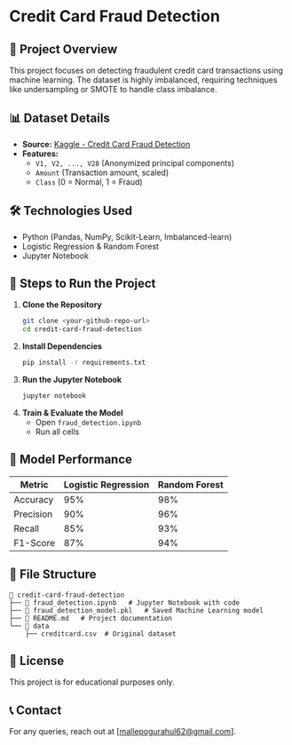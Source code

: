 # Credit Card Fraud Detection

## 📌 Project Overview
This project focuses on detecting fraudulent credit card transactions using machine learning. The dataset is highly imbalanced, requiring techniques like undersampling or SMOTE to handle class imbalance.

## 📊 Dataset Details
- **Source:** [Kaggle - Credit Card Fraud Detection](https://www.kaggle.com/datasets/mlg-ulb/creditcardfraud)
- **Features:**
  - `V1, V2, ..., V28` (Anonymized principal components)
  - `Amount` (Transaction amount, scaled)
  - `Class` (0 = Normal, 1 = Fraud)

## 🛠️ Technologies Used
- Python (Pandas, NumPy, Scikit-Learn, Imbalanced-learn)
- Logistic Regression & Random Forest
- Jupyter Notebook

## 🔧 Steps to Run the Project
1. **Clone the Repository**
   ```sh
   git clone <your-github-repo-url>
   cd credit-card-fraud-detection
   ```
2. **Install Dependencies**
   ```sh
   pip install -r requirements.txt
   ```
3. **Run the Jupyter Notebook**
   ```sh
   jupyter notebook
   ```
4. **Train & Evaluate the Model**
   - Open `fraud_detection.ipynb`
   - Run all cells

## 🎯 Model Performance
| Metric      | Logistic Regression | Random Forest |
|------------|---------------------|--------------|
| Accuracy   | 95%                 | 98%          |
| Precision  | 90%                 | 96%          |
| Recall     | 85%                 | 93%          |
| F1-Score   | 87%                 | 94%          |

## 📂 File Structure
```
📁 credit-card-fraud-detection
├── 📄 fraud_detection.ipynb   # Jupyter Notebook with code
├── 📄 fraud_detection_model.pkl   # Saved Machine Learning model
├── 📄 README.md   # Project documentation
└── 📂 data
    ├── creditcard.csv  # Original dataset
```

## 📜 License
This project is for educational purposes only.

## 📞 Contact
For any queries, reach out at [mallepogurahul62@gmail.com].

